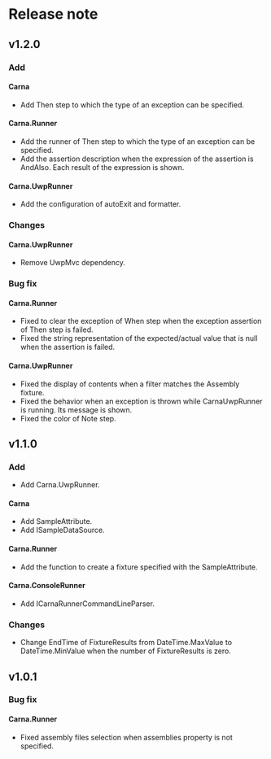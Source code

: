 # Release note

## v1.2.0

### Add

#### Carna

- Add Then step to which the type of an exception can be specified.

#### Carna.Runner

- Add the runner of Then step to which the type of an exception can be specified.
- Add the assertion description when the expression of the assertion is AndAlso. Each result of the expression is shown.

#### Carna.UwpRunner

- Add the configuration of autoExit and formatter.

### Changes

#### Carna.UwpRunner

- Remove UwpMvc dependency.

### Bug fix

#### Carna.Runner

- Fixed to clear the exception of When step when the exception assertion of Then step is failed.
- Fixed the string representation of the expected/actual value that is null when the assertion is failed.

#### Carna.UwpRunner

- Fixed the display of contents when a filter matches the Assembly fixture.
- Fixed the behavior when an exception is thrown while CarnaUwpRunner is running. Its message is shown.
- Fixed the color of Note step.

## v1.1.0

### Add

- Add Carna.UwpRunner.

#### Carna

- Add SampleAttribute.
- Add ISampleDataSource.

#### Carna.Runner

- Add the function to create a fixture specified with the SampleAttribute.

#### Carna.ConsoleRunner

- Add ICarnaRunnerCommandLineParser.

### Changes

- Change EndTime of FixtureResults from DateTime.MaxValue to DateTime.MinValue when the number of FixtureResults is zero.

## v1.0.1

### Bug fix

#### Carna.Runner
- Fixed assembly files selection when assemblies property is not specified.
